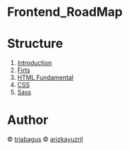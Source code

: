 # Frontend_RoadMap

# Structure
1. [Introduction](https://github.com/arizkayusril/Frontend_RoadMap/tree/master/1.Introduction)
2. [Firts](https://github.com/arizkayusril/Frontend_RoadMap/tree/master/2.Firsts)
3. [HTML Fundamental]()
4. [CSS](https://github.com/arizkayusril/Frontend_RoadMap/tree/master/3.CSS)
4. [Sass](https://github.com/arizkayusril/Frontend_RoadMap/tree/master/4.Sass)
# Author
&copy; [triabagus](https://github.com/triabagus)
&copy; [arizkayuzril](https://github.com/arizkayusril)
